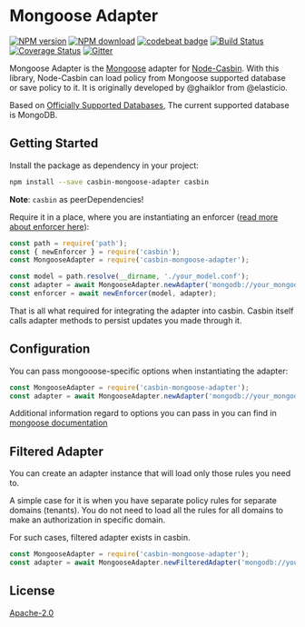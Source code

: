 Mongoose Adapter
====
[![NPM version][npm-image]][npm-url]
[![NPM download][download-image]][download-url]
[![codebeat badge](https://codebeat.co/badges/c17c9ee1-da42-4db3-8047-9574ad2b23b1)](https://codebeat.co/projects/github-com-node-casbin-mongoose-adapter-master)
[![Build Status](https://travis-ci.org/node-casbin/mongoose-adapter.svg?branch=master)](https://travis-ci.org/node-casbin/mongoose-adapter)
[![Coverage Status](https://coveralls.io/repos/github/node-casbin/mongoose-adapter/badge.svg?branch=master)](https://coveralls.io/github/node-casbin/mongoose-adapter?branch=master)
[![Gitter](https://badges.gitter.im/Join%20Chat.svg)](https://gitter.im/casbin/lobby)

[npm-image]: https://img.shields.io/npm/v/casbin-mongoose-adapter.svg?style=flat-square
[npm-url]: https://npmjs.org/package/casbin-mongoose-adapter
[download-image]: https://img.shields.io/npm/dm/casbin-mongoose-adapter.svg?style=flat-square
[download-url]: https://npmjs.org/package/casbin-mongoose-adapter

Mongoose Adapter is the [Mongoose](https://github.com/Automattic/mongoose/) adapter for [Node-Casbin](https://github.com/casbin/node-casbin). With this library, Node-Casbin can load policy from Mongoose supported database or save policy to it. It is originally developed by @ghaiklor from @elasticio.

Based on [Officially Supported Databases](https://mongoosejs.com/docs/), The current supported database is MongoDB.

## Getting Started

Install the package as dependency in your project:

```bash
npm install --save casbin-mongoose-adapter casbin
```
**Note**: `casbin` as peerDependencies!

Require it in a place, where you are instantiating an enforcer ([read more about enforcer here](https://github.com/casbin/node-casbin#get-started)):

```javascript
const path = require('path');
const { newEnforcer } = require('casbin');
const MongooseAdapter = require('casbin-mongoose-adapter');

const model = path.resolve(__dirname, './your_model.conf');
const adapter = await MongooseAdapter.newAdapter('mongodb://your_mongodb_uri:27017');
const enforcer = await newEnforcer(model, adapter);
```

That is all what required for integrating the adapter into casbin.
Casbin itself calls adapter methods to persist updates you made through it.

## Configuration

You can pass mongooose-specific options when instantiating the adapter:

```javascript
const MongooseAdapter = require('casbin-mongoose-adapter');
const adapter = await MongooseAdapter.newAdapter('mongodb://your_mongodb_uri:27017', { mongoose_options: 'here' });
```

Additional information regard to options you can pass in you can find in [mongoose documentation](https://mongoosejs.com/docs/connections.html#options)

## Filtered Adapter

You can create an adapter instance that will load only those rules you need to.

A simple case for it is when you have separate policy rules for separate domains (tenants).
You do not need to load all the rules for all domains to make an authorization in specific domain.

For such cases, filtered adapter exists in casbin.

```javascript
const MongooseAdapter = require('casbin-mongoose-adapter');
const adapter = await MongooseAdapter.newFilteredAdapter('mongodb://your_mongodb_uri:27017');
```

## License

[Apache-2.0](./LICENSE)
